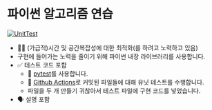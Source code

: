 # 파이썬 알고리즘 연습

[![UnitTest](https://github.com/serithemage/python_algorithm_exercise/actions/workflows/UnitTest.yml/badge.svg)](https://github.com/serithemage/python_algorithm_exercise/actions/workflows/UnitTest.yml)

- 🏃‍♀️ (가급적)시간 및 공간복잡성에 대한 최적화(를 하려고 노력하고 있음)
- 구현에 들어가는 노력을 줄이기 위해 파이썬 내장 라이브러리를 사용합니다.
- ✅ 테스트 코드 포함
  - 💯 [pytest](https://pytest.org)를 사용합니다.
  - 💯 [Github Actions](https://www.techiediaries.com/python-unit-tests-github-actions/)로 커밋된 파일들에 대해 유닛 테스트를 수행합니다.
  - 파일을 두 개 만들기 귀찮아서 테스트 파일에 구현 코드를 넣었습니다.
- 🗣 설명 포함
